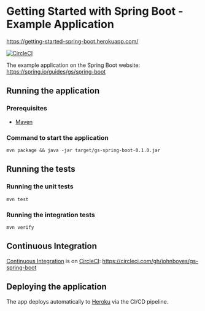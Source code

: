 # Getting Started with Spring Boot - Example Application

https://getting-started-spring-boot.herokuapp.com/

[![CircleCI](https://circleci.com/gh/johnboyes/gs-spring-boot.svg?style=svg)](https://circleci.com/gh/johnboyes/gs-spring-boot)

The example application on the Spring Boot website: https://spring.io/guides/gs/spring-boot

## Running the application

### Prerequisites

* [Maven](https://maven.apache.org/)

### Command to start the application

`mvn package && java -jar target/gs-spring-boot-0.1.0.jar`


## Running the tests

### Running the unit tests

`mvn test`

### Running the integration tests

`mvn verify`


## Continuous Integration

[Continuous Integration](https://en.wikipedia.org/wiki/Continuous_integration) is on [CircleCI](https://circleci.com/product/): https://circleci.com/gh/johnboyes/gs-spring-boot

## Deploying the application

The app deploys automatically to [Heroku](https://getting-started-spring-boot.herokuapp.com/) via the CI/CD pipeline.
